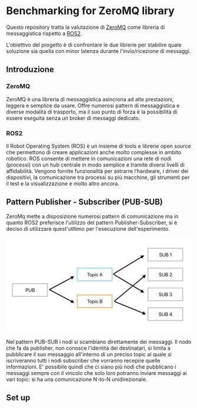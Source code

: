Benchmarking for ZeroMQ library
=========

Questo repository tratta la valutazione di [ZeroMQ](https://zeromq.org/) 
come libreria di messaggistica rispetto a [ROS2](https://www.ros.org).  

L'obiettivo del progetto è di confrontare le due librerie per stabilire quale soluzione sia quella con minor latenza durante l'invio/ricezione di messaggi.

## Introduzione
### ZeroMQ
ZeroMQ è una libreria di messaggistica asincrona ad alte prestazioni, leggera e semplice da usare. Offre numerosi pattern di messaggistica e diverse modalità di trasporto, ma il suo punto di forza è la possibilità di essere eseguita senza un broker di messaggi dedicato.  
 

### ROS2
Il Robot Operating System (ROS) è un insieme di tools e librerie open source che permettono di creare applicazioni anche molto complesse in ambito robotico. 
ROS consente di mettere in comunicazioni una rete di nodi (processi) con un hub centrale in modo semplice e tramite diversi livelli di affidabilità. Vengono fornite funzionalità per astrarre l’hardware, i driver dei dispositivi, la comunicazione tra processi su più macchine, gli strumenti per il test e la visualizzazione e molto altro ancora.

## Pattern Publisher - Subscriber (PUB-SUB)
ZeroMq mette a disposizione numerosi pattern di comunicazione ma in quanto ROS2 preferisce l'utilizzo del pattern Publisher-Subscriber, si è deciso di utilizzare quest'utltimo per l'esecuzione dell'esperimento.

![Pattern PUB-SUB](img/PUB-SUB.png)

Nel pattern PUB-SUB i nodi si scambiano direttamente dei messaggi.
Il nodo che fa da publisher, non conosce l'identità dei destinatari, si limita a pubblicare il suo messaggio all'interno di un preciso topic al quale si iscriveranno tutti i nodi subscriber che vorranno recepire quelle informazioni. 
E' possibile quindi che ci siano più nodi che pubblicano i messaggi sempre con il vincolo che solo loro potranno inviare messaggi ai vari topic: si ha una comunicazione N-to-N unidirezionale.

## Set up
